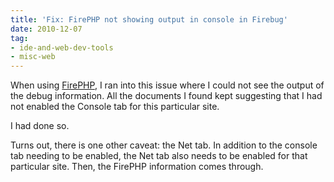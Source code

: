 ```yaml
---
title: 'Fix: FirePHP not showing output in console in Firebug'
date: 2010-12-07
tag:
- ide-and-web-dev-tools
- misc-web
---
```

When using [FirePHP](http://www.firephp.org/), I ran into this issue where I could not see the output of the debug information.  All the documents I found kept suggesting that I had not enabled the Console tab for this particular site.

<!--more-->

I had done so.

Turns out, there is one other caveat: the Net tab.  In addition to the console tab needing to be enabled, the Net tab also needs to be enabled for that particular site.  Then, the FirePHP information comes through.

